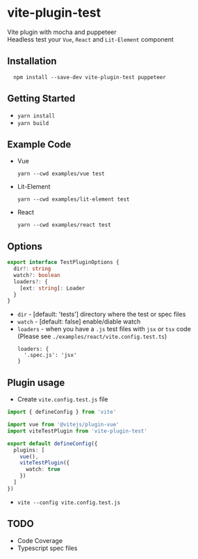 # vite-plugin-test
Vite plugin with mocha and puppeteer \
Headless test your `Vue`, `React` and `Lit-Element` component

Installation
------------
  ```
    npm install --save-dev vite-plugin-test puppeteer
  ```

Getting Started
------------
* `yarn install`
* `yarn build`

Example Code
------------
* Vue
  ```
  yarn --cwd examples/vue test
  ```
* Lit-Element
  ```
  yarn --cwd examples/lit-element test
  ```
* React
  ```
  yarn --cwd examples/react test
  ```

Options
------------
```typescript
export interface TestPluginOptions {
  dir?: string
  watch?: boolean
  loaders?: {
    [ext: string]: Loader
  }
}
```

* `dir`     - [default: 'tests'] directory where the test or spec files
* `watch`   - [default: false] enable/diable watch
* `loaders` - when you have a `.js` test files with `jsx` or `tsx` code \
  (Please see `./examples/react/vite.config.test.ts`)
  ```
  loaders: {
    '.spec.js': 'jsx'
  }
  ```

Plugin usage
------------
* Create `vite.config.test.js` file
```typescript
import { defineConfig } from 'vite'

import vue from '@vitejs/plugin-vue'
import viteTestPlugin from 'vite-plugin-test'

export default defineConfig({
  plugins: [
    vue(),
    viteTestPlugin({ 
      watch: true 
    })
  ]
})
```
* `vite --config vite.config.test.js`

TODO
------------
* Code Coverage
* Typescript spec files